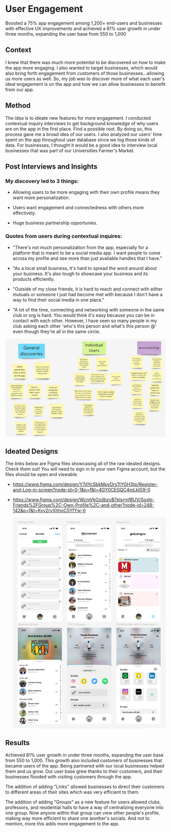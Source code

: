# User Engagement 

Boosted a 75% app engagement among 1,200+ end-users and businesses with effective UX improvements and achieved a 81% user growth in under three months, expanding the user base from 550 to 1,000

## Context 

I knew that there was much more potential to be discovered on how to make the app more engaging. I also wanted to target businesses, which would also bring forth engagement from customers of those businesses...allowing us more users as well. So, my job was to discover more of what each user's ideal engagement is on the app and how we can allow businesses to benefit from our app. 

## Method 

The idea is to ideate new features for more engagement. I conducted contextual inquiry interviews to get background knowledge of why users are on the app in the first place. Find a possible root. By doing so, this process gave me a broad idea of our users. I also analyzed our users' time spent on the app throughout user database since we log those kinds of data. For businesses, I thought it would be a good idea to interview local businesses that was part of our Universities Farmer's Market. 

## Post Interviews and Insights

### My discovery led to 3 things: 

- Allowing users to be more engaging with their own profile means they want more personalization.  

- Users want engagement and connectedness with others more effectively. 

- Huge business partnership opportunies. 

### Quotes from users during contextual inquires: 

- "There's not much personalization from the app, especially for a platform that is meant to be a social media app. I want people to come across my profile and see more than just available handles that I have." 

- "As a local small business, it's hard to spread the word around about your business. It's also tough to showcase your business and its products efficiently. 

- "Outside of my close friends, it is hard to reach and connect with either mutuals or someone I just had become met with because I don't have a way to find their social media in one place." 

- "A lot of the time, connecting and networking with someone in the same club or org is hard. You would think it's easy because you can be in contact with each other. However, I have seen so many people in my club asking each other 'who's this person and what's this person @' even though they're all in the same circle.

![my image](https://github.com/dvu28/soshi-user-engagement/blob/ba93d0552b08cf098a717ee24db785429139c484/Screenshot%202025-01-03%20085907.png)

## Ideated Designs 

The links below are Figma files showcasing all of the raw ideated designs. Check them out! You will need to sign in to your own Figma account, but the files should be open and viewable. 

- https://www.figma.com/design/Y7dYcSbkMpyDrsTtYGH3tp/Register-and-Log-in-screen?node-id=0-1&p=f&t=4GY0CEGQC4mLklG9-0 

- https://www.figma.com/design/WcmVkGzdbzvB7elsrmfBUV/Soshi-Friends%2FGroup%2C-Own-Profile%2C-and-other?node-id=248-142&p=f&t=Kvy2rvXhhoC5YfYw-0

  ![my image](https://github.com/dvu28/soshi-user-engagement/blob/d258b8e6f7269b3674c2793c4c2af50725e08f89/Screenshot%202025-01-03%20091724.png)

## Results 

Achieved 81% user growth in under three months, expanding the user base from 550 to 1,000. This growth also included customers of businesses that became users of the app. Being partnered with our local businesses helped them and us grow. Our user base grew thanks to their customers, and their businesses flooded with visiting customers through the app. 

The addition of adding "Links" allowed businesses to direct their customers to different areas of their sites which was very efficient to them.

The addition of adding "Groups" as a new feature for users allowed clubs, professors, and residential halls to have a way of centralizing everyone into one group. Now anyone within that group can view other people's profile, making way more efficient to share one another's socials. And not to mention, more this adds more engagement to the app.
